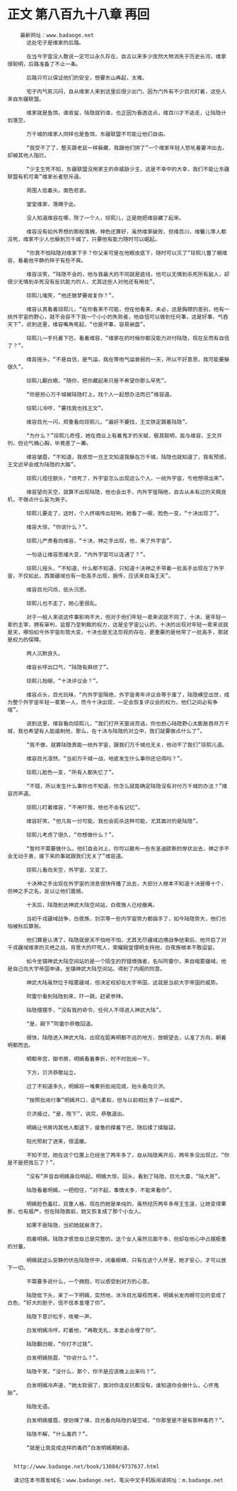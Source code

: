 # 正文 第八百九十八章 再回
        最新网址：www.badaoge.net
          这处宅子是维家的后路。
      
          在当今宇宙没人敢说一定可以永久存在，自古以来多少庞然大物消失于历史长河，维家很聪明，后路准备了不止一条。
      
          后路只可以保证他们的安全，想要东山再起，太难。
      
          宅子内气氛沉闷，自从维家人来到这里后很少出门，因为门外有不少目光盯着，这些人来自东疆联盟。
      
          维家就是鱼饵，谁收留，陆隐就钓谁，也正因为看透这点，维百川才不逃走，让陆隐计划落空。
      
          万千城的维家人同样也是鱼饵，东疆联盟不可能让他们自由。
      
          “我受不了了，整天跟老鼠一样躲藏，我跟他们拼了”一个维家年轻人怒吼着要冲出去，却被其他人阻拦。
      
          “少主生死不知，东疆联盟没用家主的命威胁少主，这是不幸中的大幸，我们不能让东疆联盟有机可乘”维家长者怒斥道。
      
          周围人低着头，面色悲哀。
      
          堂堂维家，落魄于此。
      
          没人知道维容在哪，除了一个人，琼熙儿，正是她把维容藏了起来。
      
          维容没有如外界想的那般落魄，神色还算好，虽然维家破败，但维百川，维馨儿等人都没死，维家不少人也躲到万千城了，只要他有能力随时可以崛起。
      
          “你真不怕陆隐对维家下手？你父亲可是在他眼皮底下，随时可以灭了”琼熙儿瞥了眼维容，看着他平静的样子有些不爽。
      
          维容淡笑，“陆隐不会的，他与我最大的不同就是底线，他可以无情到杀死所有敌人，却很少无情到杀死没有反抗能力的人，尤其这些人对他还有用处”。
      
          琼熙儿嗤笑，“他还做梦要收复你？”。
      
          维容认真看着琼熙儿，“在你看来不可能，但在他看来，未必，这是胸襟的差别，他有一统外宇宙的野心，就不会容不下我一个小小的失败者，他自信可以做到任何事，这是好事，气吞天下”，说到这里，维容嘴角弯起，“也是坏事，容易崩盘”。
      
          琼熙儿一手托着下巴，看着维容，“维家在的时候你都没能力对付陆隐，现在反而有自信了？”。
      
          维容摇头，“不是自信，是气运，我在等他气运衰弱的一天，所以不好意思，我可能要躲很久”。
      
          琼熙儿翻白眼，“随你，把你藏起来只是不希望你那么早死”。
      
          “你是担心万千城被陆隐盯上，找个人一起想办法而已”维容道。
      
          琼熙儿冷哼，“要找我也找王文”。
      
          维容目光一闪，郑重看向琼熙儿，“最好不要找，王文铁定跟着陆隐”。
      
          “为什么？”琼熙儿奇怪，她在商业上有着鬼才的天赋，极其聪明，能与维容，王文并列，但论气魄心胸，毕竟差了一筹。
      
          维容皱眉，“不知道，我感觉一旦王文知道我躲在万千城，陆隐也就知道了，我有预感，王文迟早会成为陆隐的大脑”。
      
          琼熙儿捂住额头，“烦死了，外宇宙怎么出现这么个人，一统外宇宙，亏他想得出来”。
      
          维容望向天空，就算不出现陆隐，他也会出手，内外宇宙隔绝，自古从未有过的天赐良机，不做点什么妄为男子。
      
          琼熙儿要走了，这时，个人终端传出轻响，她看了一眼，脸色一变，“十决出现了”。
      
          维容大惊，“你说什么？”。
      
          琼熙儿严肃看向维容，“十决，神之手出现，他，来了外宇宙”。
      
          一句话让维容思绪大变，“内外宇宙可以连通了？”。
      
          琼熙儿摇头，“不知道，什么都不知道，只知道十决神之手带着一批高手出现在了外宇宙，不仅如此，西面疆域也有一批高手出现，据传，应该来自海王天”。
      
          维容目光闪烁，低头沉思。
      
          琼熙儿也不走了，她心里很乱。
      
          对于一般人来说这件事影响不大，但对于他们年轻一辈来说就不同了，十决，是年轻一辈的主宰，拥有审判，监督乃至制裁的权力，这是全宇宙公认的，十决的出现对年轻一辈来说就是天，哪怕如今外宇宙形势大变，十决也是无法忽视的存在，更重要的是他带了一批高手，那就是权力的保障。
      
          两人沉默良久。
      
          维容长呼出口气，“陆隐有麻烦了”。
      
          琼熙儿抬眼，“十决评议会？”。
      
          维容点头，目光玩味，“内外宇宙隔绝，外宇宙青年评议会等于废了，陆隐横空出世，成为整个外宇宙年轻一辈第一人，而今十决出现，一定会恢复评议会的权力，他们之间必有争端”。
      
          说到这里，维容看向琼熙儿，“我们打开天窗说亮话，你也担心陆隐野心太膨胀吞并万千城，我也希望有人能遏制他，那么，在十决与陆隐的对立中，我们就要做点什么了”。
      
          “我不做，就算陆隐真能一统外宇宙，跟我们万千城也无关，他动不了我们”琼熙儿道。
      
          维容目光凛然，“当初万千城一战，地底发生什么事你还记得吗？”。
      
          琼熙儿脸色一变，“所有人都失忆了”。
      
          “不错，所以发生什么事你也不知道，你怎么就能确定陆隐没有对付万千城的办法？”维容厉声道。
      
          琼熙儿盯着维容，“不用吓我，他也不会有记忆”。
      
          维容好笑，“但凡有一分可能，我也会扼杀这种可能，尤其面对的是陆隐”。
      
          琼熙儿考虑了很久，“你想做什么？”。
      
          “暂时不需要做什么，他们自会对上，你可以散布一些东圣迪欧斯的惨状出去，神之手不会无动于衷，接下来的事就跟我们无关了”维容道。
      
          琼熙儿看向天空，外宇宙，又变了。
      
          十决神之手出现在外宇宙的消息很快传播了出去，大部分人根本不知道十决是哪十个，但神之手之名，足以让他们震撼。
      
          十天后，陆隐到达神武大陆空间站，白夜族人已经撤离。
      
          当初千戎疆域战争，白夜族，剑宗等一些内宇宙势力都插手了，如今陆隐势大，他们也怕被秋后算账。
      
          他们算是认清了，陆隐就是天不怕地不怕，尤其无尽疆域边境战争结束后，他开启了对千戎疆域维家的灭绝之战，背景大的吓死人，荣耀殿堂摆明支持他，白夜族根本不敢逗留。
      
          如今坐镇神武大陆空间站的是一个陌生的狩猎境强者，名叫阿雷尔，来自暗雾疆域，他是自己向大宇帝国申请，坐镇神武大陆空间站，得到了内阁的同意。
      
          神武大陆虽然位于暗雾疆域，但决定权却在大宇帝国，这就是当前大宇帝国的威势。
      
          阿雷尔看到陆隐到来，吓一跳，赶紧参拜。
      
          陆隐摆摆手，“没有我的命令，任何人不得进入神武大陆”。
      
          “是，殿下”阿雷尔恭敬回道。
      
          很快，陆隐进入神武大陆，出现在距离明都不远的地方，放眼望去，认准了方向，朝着明都而去。
      
          明都帝宫，御书房，明嫣看着奏折，时不时批阅一下。
      
          下方，贝洪恭敬站立。
      
          过了不知道多久，明嫣将一堆奏折批阅完成，抬头看向贝洪。
      
          “按照批阅行事”明嫣开口，语气柔和，但与以前相比多了一丝威严。
      
          贝洪接过，“是，陛下”，说完，恭敬退出。
      
          明嫣让书房内其他人都退下，疲惫的撑着下巴，随后揉了揉脑袋。
      
          阳光照射了进来，很温暖。
      
          不知不觉，她在这个位置上已经坐了两年多了，自从陆隐离开后，两年多没出现过，“你是不是把我忘了？”。
      
          “没有”声音自明嫣身后响起，明嫣大惊，回头，看到了陆隐，目光大喜，“陆大哥”。
      
          陆隐看着明嫣，一把抱住，“对不起，事情太多，不能来看你”。
      
          明嫣脸色羞红，双重人格，现在的她是单纯的，虽然经历两年多帝王生涯，让她变得果断，也有威严，但在陆隐面前，她又恢复成了那个小女人。
      
          如果不是陆隐，当初她就崩溃了。
      
          抱着明嫣，陆隐才感觉自己是完整的，这个女人虽然见面不多，但却在他心中占据极重的分量。
      
          明嫣就这么安静的伏在陆隐怀中，闭着眼睛，只有在这个人怀里，她才安心，才可以放下一切。
      
          不需要多说什么，一个拥抱，可以感受到对方的心意。
      
          陆隐低下头，亲了一下明嫣，突然地，冰冷目光凝视而来，明嫣长发肉眼可见的变成了白色，“好大的胆子，信不信本皇埋了你”。
      
          陆隐下意识松手，咳嗽一声。
      
          白发明嫣冷哼，盯着他，“再敢无礼，本皇必会埋了你”。
      
          陆隐翻白眼，“你打不过我”。
      
          白发明嫣挑眉，“你说什么？”。
      
          陆隐干笑，“没什么，那个，你不是应该晚上出来吗？”。
      
          白发明嫣冷声道，“她太软弱了，面对你连反抗都没有，谁知道你会做什么，心怀鬼胎”。
      
          陆隐无语。
      
          白发明嫣蹙眉，使劲嗅了嗅，目光看向陆隐的凝空戒，“你那里是不是有那种毒药？”。
      
          陆隐不解，“什么毒药？”。
      
          “就是让我变成这样的毒药”白发明嫣期盼道。
      
      
      http://www.badaoge.net/book/13084/9737637.html
      
      请记住本书首发域名：www.badaoge.net。笔尖中文手机版阅读网址：m.badaoge.net